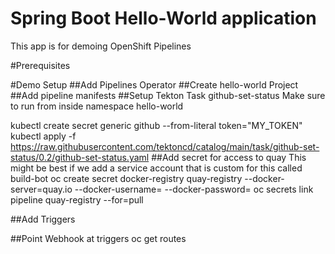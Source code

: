 # Spring Boot Hello-World application
This app is for demoing OpenShift Pipelines

#Prerequisites


#Demo Setup
##Add Pipelines Operator
##Create hello-world Project
##Add pipeline manifests
##Setup Tekton Task github-set-status
Make sure to run from inside namespace hello-world

kubectl create secret generic github --from-literal token="MY_TOKEN" 
kubectl apply -f https://raw.githubusercontent.com/tektoncd/catalog/main/task/github-set-status/0.2/github-set-status.yaml
##Add secret for access to quay
This might be best if we add a service account that is custom for this called build-bot
oc create secret docker-registry quay-registry --docker-server=quay.io --docker-username=<username> --docker-password=<password>
oc secrets link pipeline quay-registry --for=pull

##Add Triggers

##Point Webhook at triggers
oc get routes